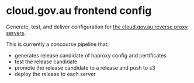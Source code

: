 # cloud.gov.au frontend config

Generate, test, and deliver configuration for [the cloud.gov.au reverse proxy servers](https://github.com/govau/dta-frontend).

This is currently a concourse pipeline that:
- generates release candidate of haproxy config and certificates
- test the release candidate
- promote the release candidate to a release and push to s3
- deploy the release to each server
